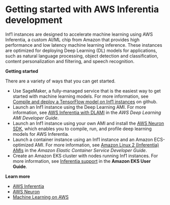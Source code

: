 # Getting started with AWS Inferentia development<a name="inf-getting-started"></a>

Inf1 instances are designed to accelerate machine learning using AWS Inferentia, a custom AI/ML chip from Amazon that provides high performance and low latency machine learning inference\. These instances are optimized for deploying Deep Learning \(DL\) models for applications, such as natural language processing, object detection and classification, content personalization and filtering, and speech recognition\.

**Getting started**

There are a variety of ways that you can get started\.
+ Use SageMaker, a fully\-managed service that is the easiest way to get started with machine learning models\. For more information, see [Compile and deploy a TensorFlow model on Inf1 instances](https://github.com/awslabs/amazon-sagemaker-examples/blob/master/sagemaker_neo_compilation_jobs/deploy_tensorflow_model_on_Inf1_instance/tensorflow_distributed_mnist_neo_inf1.ipynb) on github\.
+ Launch an Inf1 instance using the Deep Learning AMI\. For more information, see [AWS Inferentia with DLAMI](https://docs.aws.amazon.com/dlami/latest/devguide/tutorial-inferentia.html) in the *AWS Deep Learning AMI Developer Guide*\.
+ Launch an Inf1 instance using your own AMI and install the [AWS Neuron SDK](https://github.com/aws/aws-neuron-sdk), which enables you to compile, run, and profile deep learning models for AWS Inferentia\.
+ Launch a container instance using an Inf1 instance and an Amazon ECS\-optimized AMI\. For more information, see [Amazon Linux 2 \(Inferentia\) AMIs](https://docs.aws.amazon.com/AmazonECS/latest/developerguide/ecs-optimized_AMI.html) in the *Amazon Elastic Container Service Developer Guide*\.
+ Create an Amazon EKS cluster with nodes running Inf1 instances\. For more information, see [Inferentia support](https://docs.aws.amazon.com/eks/latest/userguide/inferentia-support.html) in the **Amazon EKS User Guide**\.

**Learn more**
+ [AWS Inferentia](http://aws.amazon.com/machine-learning/inferentia/)
+ [AWS Neuron](http://aws.amazon.com/machine-learning/neuron/)
+ [Machine Learning on AWS](http://aws.amazon.com/machine-learning/)